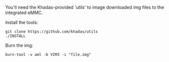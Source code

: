 You'll need the Khadas-provided 'utils' to image downloaded img files to the integrated eMMC.

Install the tools:

```
git clone https://github.com/khadas/utils
./INSTALL
```

Burn the img:

```
burn-tool -v aml -b VIM3 -i "file.img"
```
